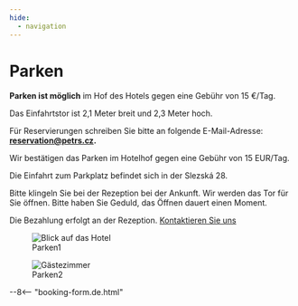 ```yaml
---
hide:
  - navigation
---
```


# **Parken**

**Parken ist möglich** im Hof des Hotels gegen eine Gebühr von 15 €/Tag.

Das Einfahrtstor ist 2,1 Meter breit und 2,3 Meter hoch.

Für Reservierungen schreiben Sie bitte an folgende E-Mail-Adresse: **reservation@petrs.cz.**

Wir bestätigen das Parken im Hotelhof gegen eine Gebühr von 15 EUR/Tag.

Die Einfahrt zum Parkplatz befindet sich in der Slezská 28.

Bitte klingeln Sie bei der Rezeption bei der Ankunft. Wir werden das Tor für Sie öffnen. Bitte haben Sie Geduld, das Öffnen dauert einen Moment.

Die Bezahlung erfolgt an der Rezeption. [Kontaktieren Sie uns](05.contact.md)

<div class="gallery">

<figure>
  <img src="https://placehold.co/400" alt="Blick auf das Hotel">
  <figcaption>Parken1</figcaption>
</figure>

<figure>
  <img src="https://placehold.co/400" alt="Gästezimmer">
  <figcaption>Parken2</figcaption>
</figure>

</div>

--8<-- "booking-form.de.html"